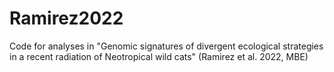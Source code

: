# Ramirez2022
Code for analyses in "Genomic signatures of divergent ecological strategies in a recent radiation of Neotropical wild cats" (Ramirez et al. 2022, MBE)
